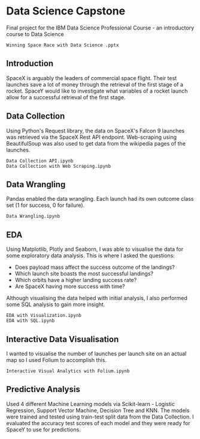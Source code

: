 # Data Science Capstone
Final project for the IBM Data Science Professional Course - an introductory course to Data Science

```
Winning Space Race with Data Science .pptx
```

## Introduction

SpaceX is arguably the leaders of commercial space flight.
Their test launches save a lot of money through the retrieval of the first stage of a rocket.
SpaceY would like to investigate what variables of a rocket launch allow for a successful retrieval of the first stage.

## Data Collection

Using Python's Request library, the data on SpaceX's Falcon 9 launches was retrieved via the SpaceX Rest API endpoint.
Web-scraping using BeautifulSoup was also used to get data from the wikipedia pages of the launches.
```
Data Collection API.ipynb
Data Collection with Web Scraping.ipynb
```

## Data Wrangling

Pandas enabled the data wrangling. Each launch had its own outcome class set (1 for success, 0 for failure).
```
Data Wrangling.ipynb
```

## EDA

Using Matplotlib, Plotly and Seaborn, I was able to visualise the data for some exploratory data analysis.
This is where I asked the questions:
- Does payload mass affect the success outcome of the landings?
- Which launch site boasts the most successful landings?
- Which orbits have a higher landing success rate?
- Are SpaceX having more success with time?

Although visualising the data helped with initial analysis, I also performed some SQL analysis to gain more insight.
```
EDA with Visualization.ipynb
EDA with SQL.ipynb
```

## Interactive Data Visualisation

I wanted to visualise the number of launches per launch site on an actual map so I used Folium to accomplish this.
```
Interactive Visual Analytics with Folium.ipynb
```

## Predictive Analysis

Used 4 different Machine Learning models via Scikit-learn - Logistic Regression, Support Vector Machine, Decision Tree and KNN.
The models were trained and tested using train-test split data from the Data Collection.
I evaluated the accuracy test scores of each model and they were ready for SpaceY to use for predictions.